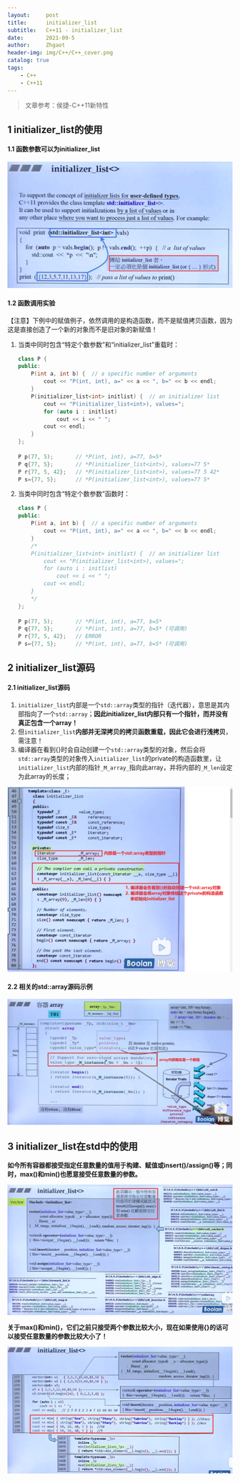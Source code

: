 ```yaml
---
layout:     post
title:      initializer_list
subtitle:   C++11 - initializer_list
date:       2021-09-5
author:     Zhgaot
header-img: img/C++/C++_cover.png
catalog: true
tags:
	- C++
    - C++11
---
```


> 文章参考：侯捷-C++11新特性

## 1 initializer_list<T>的使用

#### 1.1 函数参数可以为initializer_list

![](https://raw.githubusercontent.com/Zhgaot/Zhgaot.github.io/master/img/C++-C++11/initializer_list_0.png)

#### 1.2 函数调用实验

【注意】下例中的赋值例子，依然调用的是构造函数，而不是赋值拷贝函数，因为这是直接创造了一个新的对象而不是旧对象的新赋值！

1. 当类中同时包含“特定个数参数”和“initializer_list”重载时：

    ```cpp
    class P {
    public:
    	P(int a, int b) {  // a specific number of arguments
    		cout << "P(int, int), a=" << a << ", b=" << b << endl;
    	}
    	P(initializer_list<int> initlist) {  // an initializer list
    		cout << "P(initializer_list<int>), values=";
    		for (auto i : initlist)
    			cout << i << " ";
    		cout << endl;
    	}
    };

    P p(77, 5);       // *P(int, int), a=77, b=5*
    P q{77, 5};       // *P(initializer_list<int>), values=77 5*
    P r{77, 5, 42};   // *P(initializer_list<int>), values=77 5 42*
    P s={77, 5};      // *P(initializer_list<int>), values=77 5*
    ```

2. 当类中同时包含“特定个数参数”函数时：

    ```cpp
    class P {
    public:
    	P(int a, int b) {  // a specific number of arguments
    		cout << "P(int, int), a=" << a << ", b=" << b << endl;
    	}
    	/*
    	P(initializer_list<int> initlist) {  // an initializer list
    		cout << "P(initializer_list<int>), values=";
    		for (auto i : initlist)
    			cout << i << " ";
    		cout << endl;
    	}
    	*/
    };

    P p(77, 5);       // *P(int, int), a=77, b=5*
    P q{77, 5};       // *P(int, int), a=77, b=5* (可调用)
    P r{77, 5, 42};   // ERROR
    P s={77, 5};      // *P(int, int), a=77, b=5* (可调用)
    ```

## 2 initializer_list源码

#### 2.1 initializer_list源码

1. `initializer_list`内部是一个`std::array`类型的指针（迭代器），意思是其内部指向了一个`std::array`；**因此initializer_list内部只有一个指针，而并没有真正包含一个array！**
2. 但`initializer_list`**内部并无深拷贝的拷贝函数重载，因此它会进行浅拷贝**，需注意！
3. 编译器在看到{}时会自动创建一个`std::array`类型的对象，然后会将`std::array`类型的对象传入`initializer_list`的private的构造函数里，让`initializer_list`内部的指针`_M_array_`指向此array，并将内部的`_M_len`设定为此array的长度；

![](https://raw.githubusercontent.com/Zhgaot/Zhgaot.github.io/master/img/C++-C++11/initializer_list_1.png)

#### 2.2 相关的std::array源码示例

![](https://raw.githubusercontent.com/Zhgaot/Zhgaot.github.io/master/img/C++-C++11/initializer_list_2.png)

## 3 initializer_list在std中的使用

**如今所有容器都接受指定任意数量的值用于构建、赋值或insert()/assign()等；同时，max()和min()也愿意接受任意数量的参数。**

![](https://raw.githubusercontent.com/Zhgaot/Zhgaot.github.io/master/img/C++-C++11/initializer_list_3.png)

**关于max()和min()，它们之前只接受两个参数比较大小，现在如果使用{}的话可以接受任意数量的参数比较大小了！**

![](https://raw.githubusercontent.com/Zhgaot/Zhgaot.github.io/master/img/C++-C++11/initializer_list_4.png)